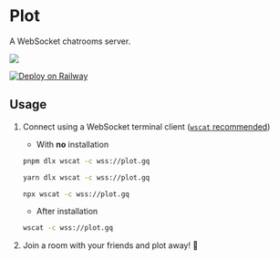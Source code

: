 # Plot

A WebSocket chatrooms server.

![](../../actions/workflows/ci.yml/badge.svg)

[![Deploy on Railway](https://railway.app/button.svg)](https://railway.app/template/DZV--w?referralCode=bonus)

## Usage

1. Connect using a WebSocket terminal client ([`wscat` recommended](https://github.com/websockets/wscat))

   - With **no** installation

   ```sh
   pnpm dlx wscat -c wss://plot.gq
   ```

   ```sh
   yarn dlx wscat -c wss://plot.gq
   ```

   ```sh
   npx wscat -c wss://plot.gq
   ```

   - After installation

   ```sh
   wscat -c wss://plot.gq
   ```

2. Join a room with your friends and plot away! :tada:
